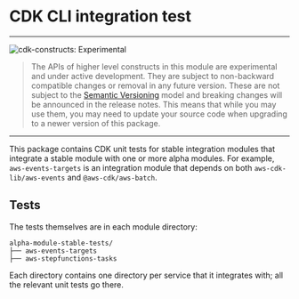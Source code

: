# CDK CLI integration test
<!--BEGIN STABILITY BANNER-->

---

![cdk-constructs: Experimental](https://img.shields.io/badge/cdk--constructs-experimental-important.svg?style=for-the-badge)

> The APIs of higher level constructs in this module are experimental and under active development.
> They are subject to non-backward compatible changes or removal in any future version. These are
> not subject to the [Semantic Versioning](https://semver.org/) model and breaking changes will be
> announced in the release notes. This means that while you may use them, you may need to update
> your source code when upgrading to a newer version of this package.

---

<!--END STABILITY BANNER-->

This package contains CDK unit tests for stable integration modules that integrate a stable module with one or more alpha modules.
For example, `aws-events-targets` is an integration module that depends on both `aws-cdk-lib/aws-events` and `@aws-cdk/aws-batch`.

## Tests

The tests themselves are in each module directory:

```text
alpha-module-stable-tests/
├── aws-events-targets
├── aws-stepfunctions-tasks
```

Each directory contains one directory per service that it integrates with; all the relevant unit tests go there.
